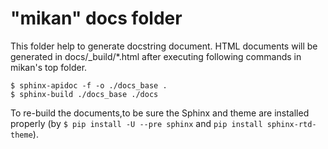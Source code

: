 # "mikan" docs folder

This folder help to generate docstring document. 
HTML documents will be generated in docs/\_build/\*.html after executing following commands in mikan's top folder.  

`$ sphinx-apidoc -f -o ./docs_base .`  
`$ sphinx-build ./docs_base ./docs`

To re-build the documents,to be sure the Sphinx and theme are installed properly (by `$ pip install -U --pre sphinx` and `pip install sphinx-rtd-theme`). 
